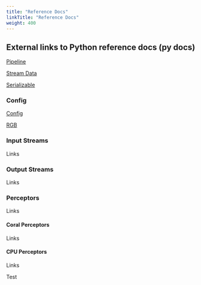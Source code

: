 ```yaml
---
title: "Reference Docs"
linkTitle: "Reference Docs"
weight: 400
---
```

## External links to Python reference docs (py docs)

<a href="https://darcyai.github.io/darcyai/pipeline/" target="__blank">Pipeline</a>

<a href="https://darcyai.github.io/darcyai/streamdata/" target="__blank">Stream Data</a>

<a href="https://darcyai.github.io/darcyai/serializable/" target="__blank">Serializable</a>

### Config

<a href="https://darcyai.github.io/darcyai/pipeline-config/config/" target="__blank">Config</a>

<a href="https://darcyai.github.io/darcyai/pipeline-config/rgb/" target="__blank">RGB</a>

### Input Streams

Links

### Output Streams

Links

### Perceptors

Links

#### Coral Perceptors

Links

#### CPU Perceptors

Links

Test
